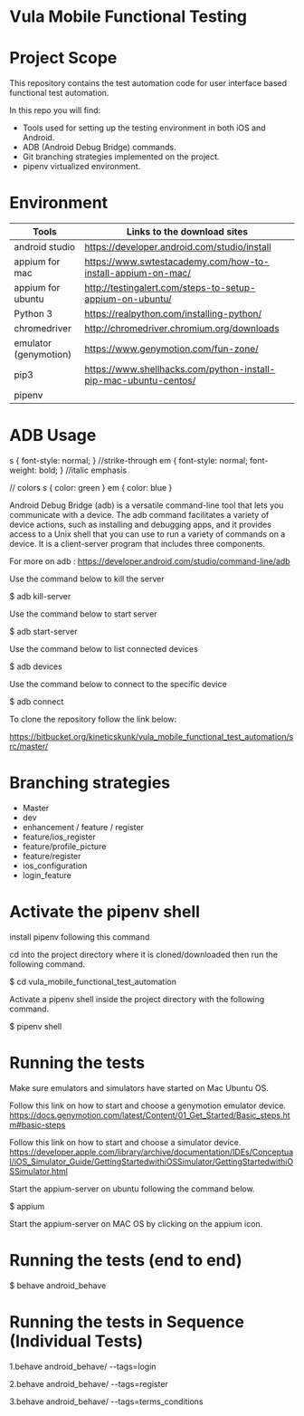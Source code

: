 # Vula Mobile Functional Testing

# Project Scope

This repository contains the test automation code for user
interface based functional test automation. 

In this repo you will find:

- Tools used for setting up the testing environment in both iOS and Android.
- ADB (Android Debug Bridge) commands.
- Git branching strategies implemented on the project.
- pipenv virtualized environment.

 

# Environment 

|Tools                       |  Links to the download sites                                        |
| -------------------------- | ------------------------------------------------------------------  |
|android studio              |https://developer.android.com/studio/install                         | 
|appium for mac              | https://www.swtestacademy.com/how-to-install-appium-on-mac/         |
|appium for ubuntu           |http://testingalert.com/steps-to-setup-appium-on-ubuntu/             |     
|Python 3                    |https://realpython.com/installing-python/                            |          
|chromedriver                |http://chromedriver.chromium.org/downloads                           |  
|emulator (genymotion)       |https://www.genymotion.com/fun-zone/                                 |  
|pip3                        |https://www.shellhacks.com/python-install-pip-mac-ubuntu-centos/     |
|pipenv                      |                                                                     |

# ADB Usage

s { font-style: normal; } //strike-through
em { font-style: normal; font-weight: bold; } //italic emphasis

// colors
s { color: green }
em { color: blue }

Android Debug Bridge (adb) is a versatile command-line tool that lets you communicate with a device. 
The adb command facilitates a variety of device actions, such as installing and debugging apps, and it provides access to a Unix shell that you can use to run a variety of commands on a device.
It is a client-server program that includes three components.

For more on adb : https://developer.android.com/studio/command-line/adb

Use the command below to kill the server

$ adb kill-server 

Use the command below to start server

$ adb start-server

Use the command below to list connected devices

$ adb devices 

Use the command below to connect to the specific device

$ adb connect <device name> 


To clone the repository follow the link below:

https://bitbucket.org/kineticskunk/vula_mobile_functional_test_automation/src/master/

# Branching strategies

- Master 
- dev 
- enhancement / feature / register
- feature/ios_register
- feature/profile_picture
- feature/register
- ios_configuration
- login_feature

# Activate the pipenv shell

install pipenv following this command

cd into the project directory where it is cloned/downloaded then run the following command.

$ cd vula_mobile_functional_test_automation

Activate a pipenv shell inside the project directory with the following command.

$ pipenv shell
 
# Running the tests 

Make sure emulators and simulators have started on Mac Ubuntu OS.

Follow this link on how to start and choose a genymotion emulator device. 
https://docs.genymotion.com/latest/Content/01_Get_Started/Basic_steps.htm#basic-steps

Follow this link on how to start and choose a simulator device.
https://developer.apple.com/library/archive/documentation/IDEs/Conceptual/iOS_Simulator_Guide/GettingStartedwithiOSSimulator/GettingStartedwithiOSSimulator.html

Start the appium-server on ubuntu following the command below.

$ appium 

Start the appium-server on MAC OS by clicking on the appium icon.

# Running the tests (end to end)

$ behave android_behave

# Running the tests in Sequence (Individual Tests)


1.behave android_behave/ --tags=login

2.behave android_behave/ --tags=register

3.behave android_behave/ --tags=terms_conditions






